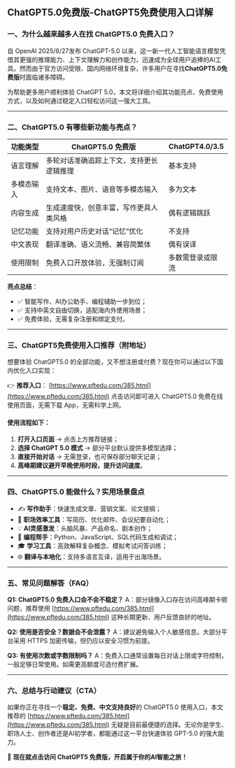 ## ChatGPT5.0免费版-ChatGPT5免费使用入口详解

### 一、为什么越来越多人在找 ChatGPT5.0 免费入口？

自 OpenAI 2025/8/27发布 ChatGPT-5.0 以来，这一新一代人工智能语言模型凭借其更强的推理能力、上下文理解力和创作能力，迅速成为全球用户追捧的AI工具。然而由于官方访问受限、国内网络环境复杂，许多用户在寻找**ChatGPT5.0免费版**时面临诸多障碍。

为帮助更多用户顺利体验 ChatGPT 5.0，本文将详细介绍其功能亮点、免费使用方式，以及如何通过稳定入口轻松访问这一强大工具。

---

### 二、ChatGPT5.0 有哪些新功能与亮点？

| 功能类型  | ChatGPT5.0 免费版       | ChatGPT4.0/3.5 |
| ----- | -------------------- | -------------- |
| 语言理解  | 多轮对话准确追踪上下文，支持更长逻辑推理 | 基本支持           |
| 多模态输入 | 支持文本、图片、语音等多模态输入     | 多为文本           |
| 内容生成  | 生成速度快，创意丰富，写作更具人类风格  | 偶有逻辑跳跃         |
| 记忆功能  | 支持对用户历史对话“记忆”优化      | 不支持            |
| 中文表现  | 翻译准确、语义流畅、兼容简繁体      | 偶有误译           |
| 使用限制  | 免费入口开放体验，无强制订阅       | 多数需登录或限流       |

**亮点总结**：

* ✅ 智能写作、AI办公助手、编程辅助一步到位；
* ✅ 支持中英文自由切换，适配海内外使用场景；
* ✅ 免费体验，无需复杂注册和绑定支付。

---

### 三、ChatGPT5免费使用入口推荐（附地址）

想要体验 ChatGPT5.0 的全部功能，又不想注册或付费？现在你可以通过以下国内优化入口实现：

👉 **推荐入口**：
[https://www.pftedu.com/385.html](https://www.pftedu.com/385.html)
点击访问即可进入 ChatGPT5.0 免费在线使用页面，无需下载 App，无需科学上网。

#### 使用流程如下：

1. **打开入口页面** → 点击上方推荐链接；
2. **选择 ChatGPT 5.0 模式** → 部分平台默认提供多模型选择；
3. **直接开始对话** → 无需登录，也可保存部分聊天记录；
4. **高峰期建议避开早晚使用时段，提升访问速度**。

---

### 四、ChatGPT5.0 能做什么？实用场景盘点

* ✍️ **写作助手**：快速生成文章、营销文案、论文提纲；
* 💼 **职场效率工具**：写简历、优化邮件、会议纪要自动化；
* 💡 **AI灵感激发**：头脑风暴、产品命名、剧本创作；
* 🔧 **编程帮手**：Python、JavaScript、SQL代码生成和调试；
* 🎓 **学习工具**：高效解释复杂概念、模拟考试问答训练；
* 🌐 **翻译与本地化**：支持多语言互译，适用于出海场景。

---

### 五、常见问题解答（FAQ）

**Q1: ChatGPT5.0 免费入口会不会不稳定？**
A：部分镜像入口存在访问高峰期卡顿问题，推荐使用 [https://www.pftedu.com/385.html](https://www.pftedu.com/385.html) 这种长期更新、用户反馈良好的地址。

**Q2: 使用是否安全？数据会不会泄露？**
A：建议避免输入个人敏感信息。大部分平台采用 HTTPS 加密传输，但仍应以安全习惯为前提。

**Q3: 有使用次数或字数限制吗？**
A：免费入口通常设置每日对话上限或字符控制，一般足够日常使用。如需更高额度可选付费扩展。

---

### 六、总结与行动建议（CTA）

如果你正在寻找一个**稳定、免费、中文支持良好**的 ChatGPT5.0 使用入口，本文推荐的 [https://www.pftedu.com/385.html](https://www.pftedu.com/385.html) 无疑是目前最便捷的选择。无论你是学生、职场人士、创作者还是AI初学者，都能通过这一平台快速体验 GPT-5.0 的强大能力。

🎯 **现在就点击访问 ChatGPT5 免费版，开启属于你的AI智能之旅！**
